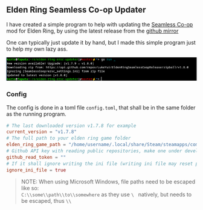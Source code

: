 ## Elden Ring Seamless Co-op Updater

I have created a simple program to help with updating the [Seamless Co-op](https://www.nexusmods.com/eldenring/mods/510) 
mod for Elden Ring, by using the latest release from the [github mirror](https://github.com/LukeYui/EldenRingSeamlessCoopRelease/releases)

One can typically just update it by hand, but I made this simple program just to help my own lazy ass.

![](./update.png)

### Config

The config is done in a toml file `config.toml`, that shall be in the same folder as the running program.

```toml
# The last downloaded version v1.7.8 for example
current_version = "v1.7.8"
# The full path to your elden ring game folder
elden_ring_game_path = "/home/username/.local/share/Steam/steamapps/common/ELDEN RING/Game/"
# Github API key with reading public repositories, make one under developer settings -> personal access token
github_read_token = ""
# If it shall ignore writing the ini file (writing ini file may reset password)
ignore_ini_file = true
```

> NOTE: When using Microsoft Windows, file paths need to be escaped like so:  
> `C:\\some\\path\\to\\somewhere` as they use `\ ` natively, but needs to be escaped, thus `\\` 


